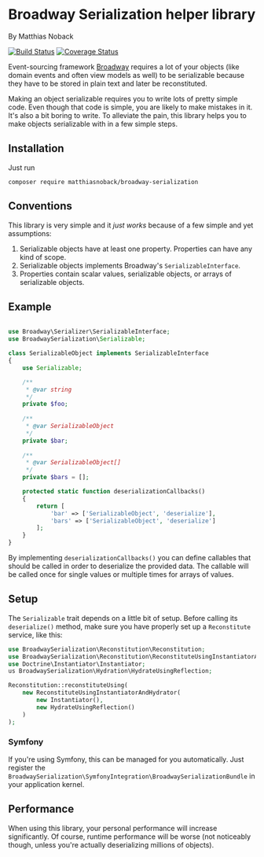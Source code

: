 # Broadway Serialization helper library

By Matthias Noback

[![Build Status](https://travis-ci.org/matthiasnoback/broadway-serialization.svg?branch=master)](https://travis-ci.org/matthiasnoback/broadway-serialization) [![Coverage Status](https://coveralls.io/repos/matthiasnoback/broadway-serialization/badge.svg?branch=master)](https://coveralls.io/r/matthiasnoback/broadway-serialization?branch=master)

Event-sourcing framework [Broadway](https://github.com/qandidate-labs/broadway)
requires a lot of your objects (like domain events and often view models as 
well) to be serializable because they have to be stored in plain text and later 
be reconstituted.

Making an object serializable requires you to write lots of pretty simple code.
Even though that code is simple, you are likely to make mistakes in it. It's 
also a bit boring to write. To alleviate the pain, this library helps you to 
make objects serializable with in a few simple steps.

## Installation

Just run

    composer require matthiasnoback/broadway-serialization

## Conventions

This library is very simple and it *just works* because of a few simple and 
yet assumptions:

1. Serializable objects have at least one property. Properties can have any 
kind of scope.
2. Serializable objects implements Broadway's `SerializableInterface`.
3. Properties contain scalar values, serializable objects, or arrays of 
serializable objects.

## Example

```php

use Broadway\Serializer\SerializableInterface;
use BroadwaySerialization\Serializable;

class SerializableObject implements SerializableInterface
{
    use Serializable;

    /**
     * @var string
     */
    private $foo;
    
    /**
     * @var SerializableObject
     */
    private $bar;
    
    /**
     * @var SerializableObject[]
     */
    private $bars = [];

    protected static function deserializationCallbacks()
    {
        return [
            'bar' => ['SerializableObject', 'deserialize'],
            'bars' => ['SerializableObject', 'deserialize']
        ];
    }
}
```

By implementing `deserializationCallbacks()` you can define callables that 
should be called in order to deserialize the provided data. The callable will 
be called once for single values or multiple times for arrays of values.

## Setup

The `Serializable` trait depends on a little bit of setup. Before calling its `deserialize()` method, make sure you 
have properly set up a `Reconstitute` service, like this:
 
```php
use BroadwaySerialization\Reconstitution\Reconstitution;
use BroadwaySerialization\Reconstitution\ReconstituteUsingInstantiatorAndHydrator;
use Doctrine\Instantiator\Instantiator;
us BroadwaySerialization\Hydration\HydrateUsingReflection;

Reconstitution::reconstituteUsing(
    new ReconstituteUsingInstantiatorAndHydrator(
        new Instantiator(),
        new HydrateUsingReflection()
    )
);
```

### Symfony

If you're using Symfony, this can be managed for you automatically. Just register the 
`BroadwaySerialization\SymfonyIntegration\BroadwaySerializationBundle` in your application kernel.

## Performance

When using this library, your personal performance will increase significantly. Of course, runtime performance will 
be worse (not noticeably though, unless you're actually deserializing millions of objects).

